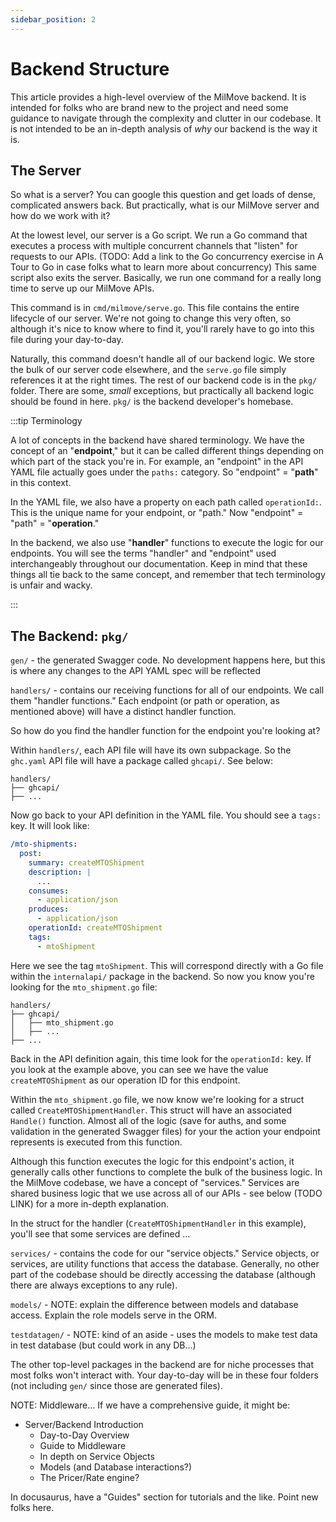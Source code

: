 ```yaml
---
sidebar_position: 2
---
```

# Backend Structure

This article provides a high-level overview of the MilMove backend. It is intended for folks who are brand new to the project and need some guidance to navigate through the complexity and clutter in our codebase. It is not intended to be an in-depth analysis of _why_ our backend is the way it is.

## The Server

So what is a server? You can google this question and get loads of dense, complicated answers back. But practically, what is our MilMove server and how do we work with it?

At the lowest level, our server is a Go script. We run a Go command that executes a process with multiple concurrent channels that "listen" for requests to our APIs. (TODO: Add a link to the Go concurrency exercise in A Tour to Go in case folks what to learn more about concurrency) This same script also exits the server. Basically, we run one command for a really long time to serve up our MilMove APIs.

This command is in `cmd/milmove/serve.go`. This file contains the entire lifecycle of our server. We're not going to change this very often, so although it's nice to know where to find it, you'll rarely have to go into this file during your day-to-day.

Naturally, this command doesn't handle all of our backend logic. We store the bulk of our server code elsewhere, and the `serve.go` file simply references it at the right times. The rest of our backend code is in the `pkg/` folder. There are some, _small_ exceptions, but practically all backend logic should be found in here. `pkg/` is the backend developer's homebase.

:::tip Terminology

A lot of concepts in the backend have shared terminology. We have the concept of an "**endpoint**," but it can be called different things depending on which part of the stack you're in. For example, an "endpoint" in the API YAML file actually goes under the `paths:` category. So "endpoint" = "**path**" in this context.

In the YAML file, we also have a property on each path called `operationId:`. This is the unique name for your endpoint, or "path." Now "endpoint" = "path" = "**operation**."

In the backend, we also use "**handler**" functions to execute the logic for our endpoints. You will see the terms "handler" and "endpoint" used interchangeably throughout our documentation. Keep in mind that these things all tie back to the same concept, and remember that tech terminology is unfair and wacky.

:::

## The Backend: `pkg/`




`gen/` - the generated Swagger code. No development happens here, but this is where any changes to the API YAML spec will be reflected

`handlers/` - contains our receiving functions for all of our endpoints. We call them "handler functions." Each endpoint (or path or operation, as mentioned above) will have a distinct handler function.

So how do you find the handler function for the endpoint you're looking at?

Within `handlers/`, each API file will have its own subpackage. So the `ghc.yaml` API file will have a package called `ghcapi/`. See below:

```
handlers/
├── ghcapi/
├── ...
```

Now go back to your API definition in the YAML file. You should see a `tags:` key. It will look like:

```yaml
/mto-shipments:
  post:
    summary: createMTOShipment
    description: |
      ...
    consumes:
      - application/json
    produces:
      - application/json
    operationId: createMTOShipment
    tags:
      - mtoShipment
```

Here we see the tag `mtoShipment`. This will correspond directly with a Go file within the `internalapi/` package in the backend. So now you know you're looking for the `mto_shipment.go` file:

```
handlers/
├── ghcapi/
│   ├── mto_shipment.go
│   ├── ...
├── ...
```

Back in the API definition again, this time look for the `operationId:` key. If you look at the example above, you can see we have the value `createMTOShipment` as our operation ID for this endpoint.

Within the `mto_shipment.go` file, we now know we're looking for a struct called `CreateMTOShipmentHandler`. This struct will have an associated `Handle()` function. Almost all of the logic (save for auths, and some validation in the generated Swagger files) for your the action your endpoint represents is executed from this function.

Although this function executes the logic for this endpoint's action, it generally calls other functions to complete the bulk of the business logic. In the MilMove codebase, we have a concept of "services." Services are shared business logic that we use across all of our APIs - see below (TODO LINK) for a more in-depth explanation.

In the struct for the handler (`CreateMTOShipmentHandler` in this example), you'll see that some services are defined ...

`services/` - contains the code for our "service objects." Service objects, or services, are utility functions that access the database. Generally, no other part of the codebase should be directly accessing the database (although there are always exceptions to any rule).

`models/` - NOTE: explain the difference between models and database access. Explain the role models serve in the ORM.

`testdatagen/` - NOTE: kind of an aside - uses the models to make test data in test database (but could work in any DB...)

The other top-level packages in the backend are for niche processes that most folks won't interact with. Your day-to-day will be in these four folders (not including `gen/` since those are generated files).







NOTE: Middleware... If we have a comprehensive guide, it might be:
- Server/Backend Introduction
	- Day-to-Day Overview
	- Guide to Middleware
	- In depth on Service Objects
	- Models (and Database interactions?)
	- The Pricer/Rate engine?

In docusaurus, have a "Guides" section for tutorials and the like. Point new folks here.
